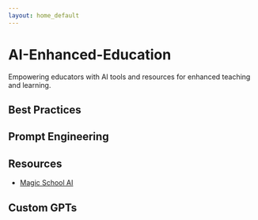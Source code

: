 ```yaml
---
layout: home_default
---
```


# AI-Enhanced-Education

Empowering educators with AI tools and resources for enhanced teaching and learning.

## Best Practices



## Prompt Engineering


## Resources

- [Magic School AI](./md_files/MagicSchoolAI.html)


## Custom GPTs


